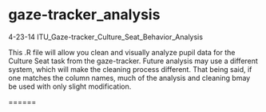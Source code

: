 gaze-tracker_analysis
=====================
4-23-14
ITU_Gaze-tracker_Culture_Seat_Behavior_Analysis 

This .R file will allow you clean and visually analyze pupil data for the Culture Seat task from the gaze-tracker.
Future analysis may use a different system, which will make the cleaning process different. That being said, if one matches the column names, much of the analysis and cleaning bmay be used with only slight modification.

======
